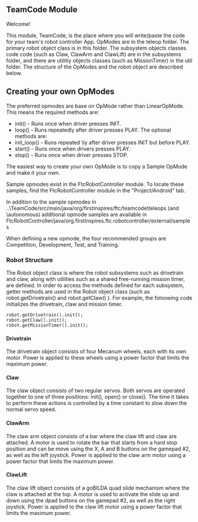 ## TeamCode Module

Welcome!

This module, TeamCode, is the place where you will write/paste the code for your team's
robot controller App. OpModes are in the teleop folder. The primary robot object class is in this folder. The subsystem objects classes code code (such as Claw, ClawArm and ClawLift) are in the subsystems folder, and there are utilitiy objects classes (such as MissionTimer) in the util folder. The structure of the OpModes and the robot object are described below.

## Creating your own OpModes

The preferred opmodes are base on OpMode rather than LinearOpMode. This means the required methods are:
* init() - Runs once when driver presses INIT.
* loop() - Runs repeatedly after driver presses PLAY.
The optional methods are:
* init_loop() - Runs repeated \ly after driver presses INIT but before PLAY.
* start() - Runs once when drivers presses PLAY.
* stop() - Runs once when driver presses STOP.

The easiest way to create your own OpMode is to copy a Sample OpMode and make it your own.

Sample opmodes exist in the FtcRobotController module.
To locate these samples, find the FtcRobotController module in the "Project/Android" tab.

In addition to the sample opmodes in
  ..\TeamCode/src/main/java/org/firstinspires/ftc/teamcode\teleops (and \autonomous)
additional opmode samples are available in
   FtcRobotController/java/org.firstinspires.ftc.robotcontroller/external/samples

When defining a new opmode, the four recommended groups are Competition, Development, Test, and Training.

### Robot Structure

The Robot object class is where the robot subsystems such as drivetrain and claw,
along with utilities such as a shared free-running mission timer, are defined. In order to access
the methods defined for each subsystem, getter methods are used in the Robot object class (such as
robot.getDrivetrain() and robot.getClaw() ). For example, the foloowing code initializes the drivetrain,
claw and mission timer.

    robot.getDrivetrain().init();
    robot.getClaw().init();
    robot.getMissionTimer().init();

#### Drivetrain
The drivetrain object consists of four Mecanum wheels, each with its own motor. Power is applied to these wheels using a power factor
that limits the maximum power.

#### Claw
The claw object consists of two regular servos. Both servos are operated together to one of three positions:
init(), open() or close(). The time it takes to perform these actions is controlled by a time constant to slow down the normal servo speed.

#### ClawArm
The claw arm object consists of a bar where the claw lift and claw are attached. A motor is used to rotate the bar that starts from a hard stop position and can be move using the X, A and B buttons on the gamepad #2, as well as the left joystick. Power is applied to the claw arm motor using a power factor that limits the maximum power.

#### ClawLift
The claw lift object consists of a goBILDA quad slide mechanism where the claw is attached at the top. A motor is used to activate the slide up and down using the dpad buttons on the gamepad #2, as well as the right joystick. Power is applied to the claw lift motor using a power factor that limits the maximum power.


